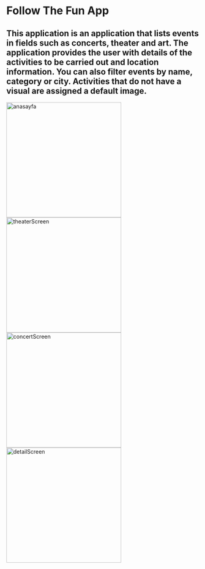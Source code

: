 # Follow The Fun App

## This application is an application that lists events in fields such as concerts, theater and art. The application provides the user with details of the activities to be carried out and location information. You can also filter events by name, category or city. Activities that do not have a visual are assigned a default image.



<img src="https://raw.githubusercontent.com/ferhatseker180/FollowTheFunApp/main/anasayfa.png" alt="anasayfa" width="300">
<img src="https://raw.githubusercontent.com/ferhatseker180/FollowTheFunApp/main/tiyatro.png" alt="theaterScreen" width="300">
<img src="https://raw.githubusercontent.com/ferhatseker180/FollowTheFunApp/main/konser.png" alt="concertScreen" width="300">
<img src="https://raw.githubusercontent.com/ferhatseker180/FollowTheFunApp/main/detay-sayfas%C4%B1.png" alt="detailScreen" width="300">


